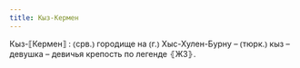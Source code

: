 ```yaml
---
title: Кыз-Кермен
---
```


Кыз-⟦Кермен⟧
: ⦅срв.⦆ городище на ⦅г.⦆ Хыс-Хулен-Бурну – ⦅тюрк.⦆ кыз – девушка – девичья крепость по легенде ⦃Ж3⦄.
